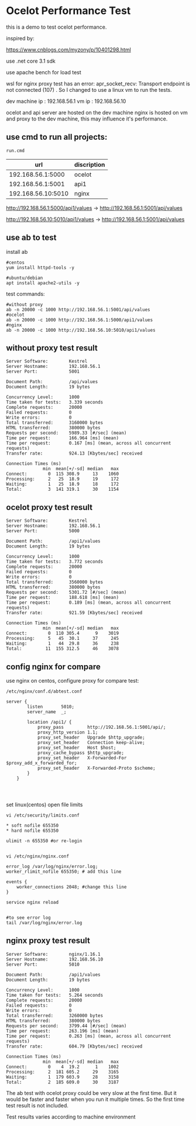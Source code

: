 # Ocelot Performance Test

this is a demo to test ocelot performance.

inspired by:

<https://www.cnblogs.com/myzony/p/10401298.html>

use .net core 3.1 sdk

use apache bench for load test 

wsl for nginx proxy test has an error: apr_socket_recv: Transport endpoint is not connected (107) . So I changed to use a linux vm to run the tests.

dev machine ip : 192.168.56.1
vm ip : 192.168.56.10

ocelot and api server are hosted on the dev machine
nginx is hosted on vm and proxy to the dev machine, this may influence it's performance.


## use cmd to run all projects:

```
run.cmd
```


| url             | discription |
| -------------- | ------ |
| 192.168.56.1:5000 | ocelot |
| 192.168.56.1:5001 | api1 |
| 192.168.56.10:5010 | nginx |


http://192.168.56.1:5000/api1/values -> http://192.168.56.1:5001/api/values

http://192.168.56.10:5010/api1/values -> http://192.168.56.1:5001/api/values



## use ab to test

install ab

```
#centos
yum install httpd-tools -y

#ubuntu/debian
apt install apache2-utils -y
```

test commands:

```
#without proxy
ab -n 20000 -c 1000 http://192.168.56.1:5001/api/values
#ocelot
ab -n 20000 -c 1000 http://192.168.56.1:5000/api1/values
#nginx
ab -n 20000 -c 1000 http://192.168.56.10:5010/api1/values
```




## without proxy test result

```
Server Software:        Kestrel
Server Hostname:        192.168.56.1
Server Port:            5001

Document Path:          /api/values
Document Length:        19 bytes

Concurrency Level:      1000
Time taken for tests:   3.339 seconds
Complete requests:      20000
Failed requests:        0
Write errors:           0
Total transferred:      3160000 bytes
HTML transferred:       380000 bytes
Requests per second:    5989.33 [#/sec] (mean)
Time per request:       166.964 [ms] (mean)
Time per request:       0.167 [ms] (mean, across all concurrent requests)
Transfer rate:          924.13 [Kbytes/sec] received

Connection Times (ms)
              min  mean[+/-sd] median   max
Connect:        0  115 308.9     13    1060
Processing:     2   25  18.9     19     172
Waiting:        1   25  18.9     18     172
Total:          3  141 319.1     30    1154
```

## ocelot proxy test result
```
Server Software:        Kestrel
Server Hostname:        192.168.56.1
Server Port:            5000

Document Path:          /api1/values
Document Length:        19 bytes

Concurrency Level:      1000
Time taken for tests:   3.772 seconds
Complete requests:      20000
Failed requests:        0
Write errors:           0
Total transferred:      3560000 bytes
HTML transferred:       380000 bytes
Requests per second:    5301.72 [#/sec] (mean)
Time per request:       188.618 [ms] (mean)
Time per request:       0.189 [ms] (mean, across all concurrent requests)
Transfer rate:          921.59 [Kbytes/sec] received

Connection Times (ms)
              min  mean[+/-sd] median   max
Connect:        0  110 305.4      9    3019
Processing:     5   45  30.1     37     245
Waiting:        1   44  29.8     36     238
Total:         11  155 312.5     46    3078
```

## config nginx for compare

use nginx on centos, configure proxy for compare test:

```
/etc/nginx/conf.d/abtest.conf

server {
        listen       5010;
        server_name  _;

        location /api1/ {
            proxy_pass         http://192.168.56.1:5001/api/;
            proxy_http_version 1.1;
            proxy_set_header   Upgrade $http_upgrade;
            proxy_set_header   Connection keep-alive;
            proxy_set_header   Host $host;
            proxy_cache_bypass $http_upgrade;
            proxy_set_header   X-Forwarded-For $proxy_add_x_forwarded_for;
            proxy_set_header   X-Forwarded-Proto $scheme;
        }
    }
	

	
```


set linux(centos) open file limits


```
vi /etc/security/limits.conf

* soft nofile 655350
* hard nofile 655350

ulimit -n 655350 #or re-login


vi /etc/nginx/nginx.conf

error_log /var/log/nginx/error.log;
worker_rlimit_nofile 655350; # add this line

events {
    worker_connections 2048; #change this line
}

service nginx reload


#to see error log
tail /var/log/nginx/error.log
```

## nginx proxy test result


```
Server Software:        nginx/1.16.1
Server Hostname:        192.168.56.10
Server Port:            5010

Document Path:          /api1/values
Document Length:        19 bytes

Concurrency Level:      1000
Time taken for tests:   5.264 seconds
Complete requests:      20000
Failed requests:        0
Write errors:           0
Total transferred:      3260000 bytes
HTML transferred:       380000 bytes
Requests per second:    3799.44 [#/sec] (mean)
Time per request:       263.196 [ms] (mean)
Time per request:       0.263 [ms] (mean, across all concurrent requests)
Transfer rate:          604.79 [Kbytes/sec] received

Connection Times (ms)
              min  mean[+/-sd] median   max
Connect:        0    4  19.2      1    1002
Processing:     2  181 605.2     29    3165
Waiting:        1  179 603.9     28    3158
Total:          2  185 609.0     30    3187
```


The ab test with ocelot proxy could be very slow at the first time. But it would be faster and faster when you run it multiple times. So the first time test result is not included.

Test results varies according to machine environment

